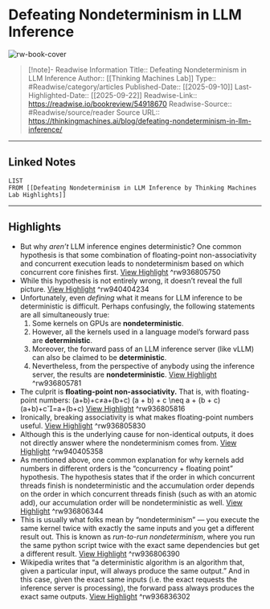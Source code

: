 # Defeating Nondeterminism in LLM Inference

![rw-book-cover](https://readwise-assets.s3.amazonaws.com/media/uploaded_book_covers/profile_174804/cover-social.png)
<br>
>[!note]- Readwise Information
>Title:: Defeating Nondeterminism in LLM Inference
>Author:: [[Thinking Machines Lab]]
>Type:: #Readwise/category/articles
>Published-Date:: [[2025-09-10]]
>Last-Highlighted-Date:: [[2025-09-22]]
>Readwise-Link:: https://readwise.io/bookreview/54918670
>Readwise-Source:: #Readwise/source/reader
>Source URL:: https://thinkingmachines.ai/blog/defeating-nondeterminism-in-llm-inference/
--- 

## Linked Notes
```dataview
LIST
FROM [[Defeating Nondeterminism in LLM Inference by Thinking Machines Lab Highlights]]
```

---

## Highlights
- But why *aren’t* LLM inference engines deterministic? One common hypothesis is that some combination of floating-point non-associativity and concurrent execution leads to nondeterminism based on which concurrent core finishes first. [View Highlight](https://readwise.io/open/936805750) ^rw936805750
- While this hypothesis is not entirely wrong, it doesn’t reveal the full picture. [View Highlight](https://readwise.io/open/940404234) ^rw940404234
- Unfortunately, even *defining* what it means for LLM inference to be deterministic is difficult. Perhaps confusingly, the following statements are all simultaneously true:
  1. Some kernels on GPUs are **nondeterministic**.
  2. However, all the kernels used in a language model’s forward pass are **deterministic**.
  3. Moreover, the forward pass of an LLM inference server (like vLLM) can also be claimed to be **deterministic**.
  4. Nevertheless, from the perspective of anybody using the inference server, the results are **nondeterministic**. [View Highlight](https://readwise.io/open/936805781) ^rw936805781
- The culprit is **floating-point non-associativity.** That is, with floating-point numbers:
  (a+b)+c≠a+(b+c) (a + b) + c \neq a + (b + c) (a+b)+c=a+(b+c) [View Highlight](https://readwise.io/open/936805816) ^rw936805816
- Ironically, breaking associativity is what makes floating-point numbers useful. [View Highlight](https://readwise.io/open/936805830) ^rw936805830
- Although this is the underlying cause for non-identical outputs, it does not directly answer where the nondeterminism comes from. [View Highlight](https://readwise.io/open/940405358) ^rw940405358
- As mentioned above, one common explanation for why kernels add numbers in different orders is the “concurrency + floating point” hypothesis. The hypothesis states that if the order in which concurrent threads finish is nondeterministic and the accumulation order depends on the order in which concurrent threads finish (such as with an atomic add), our accumulation order will be nondeterministic as well. [View Highlight](https://readwise.io/open/936806344) ^rw936806344
- This is usually what folks mean by “nondeterminism” — you execute the same kernel twice with exactly the same inputs and you get a different result out. This is known as *run-to-run nondeterminism*, where you run the same python script twice with the exact same dependencies but get a different result. [View Highlight](https://readwise.io/open/936806390) ^rw936806390
- Wikipedia writes that “a deterministic algorithm is an algorithm that, given a particular input, will always produce the same output.” And in this case, given the exact same inputs (i.e. the exact requests the inference server is processing), the forward pass always produces the exact same outputs. [View Highlight](https://readwise.io/open/936836302) ^rw936836302
